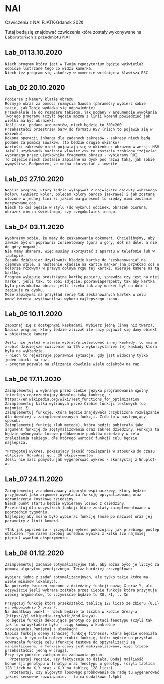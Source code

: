 # NAI
Czwiczenia z NAI PJATK-Gdańsk 2020

Tutaj bedą się znajdować czwiczenia które zostały wykonywane na Laboratoriach z przedmiotu NAI

  ## Lab_01 13.10.2020
    Niech program który jest w Twoim repozytorium będzie wyświetlał odbicie lustrzane tego co widzi kamerka.
    Niech też program się zakończy w momencie wciśnięcia klawisza ESC

  ## Lab_02 20.10.2020
    Pobierze z kamery klatkę obrazu
    Rozmyje obraz za pomocą rozmycia Gaussa (parametry wybierz sobie takie, jak Tobie wydadzą się odpowiednie)
    Przeskaluje ją do rozmiaru takiego, jak podany w argumencie wywołania Twojego programu (czyli będzie można z linii komend powiedzieć jak wielki ma być obrazek).
    Jeśli nie  podano argumentów, niech będzie to 320x200
    Przekształci przestrzeń barw do formatu HSV (niech to pojawia się w okienku)
    Dokona operacji inRange dla zadanych zakresów - zakresy niech będą podane za pomocą suwaków. (to będzie drugie okienko)
    Wartości zakresów niech pojawiają się w okienku z obrazem w wersji HSV
    Jeżeli użytkownik naciśnie klawisz <x> to zostanie zrobione "zdjęcie" wybranego przez użytkownika fragmentu obrazu - wybieramy ROI.
    To zdjęcie niech zostanie zapisane na dysk pod nazwą taką, jak sobie wymyślisz. Podpowiem, że można skorzystać z imwrite

  ## Lab_03 27.10.2020
    Napisz program, który będzie wyłapywał 2 największe obiekty wybranego koloru (wybierz kolor, polecam kolory bardzo jaskrawe) i jak zostaną ułożone w jednej lini (z jakimś marginesem) to między nimi zostanie narysowane coś. 
    Niech to coś będzie w stylu (do wyboru) odcinek, obrazek pioruna, obrazek miecza świetlnego, czy czegokolwiek innego.
  
  ## Lab_04 03.11.2020
    Wyobraźmy sobie, że mamy do zeskanowania dokument. Chcielibyśmy, aby zawsze był on poprawnie zorientowany (góra u góry, dół na dole, a nie do góry nogami). 
    Nie mamy skanera, więc musimy skorzystać z aparatu w telefonie lub w laptopie.
    Zasada działania: Użytkownik kładzie kartkę do "zeskanowania" na ciemnym stole, a następnie kładzie na kartce marker (na przykład coś o kolorze różowym) w prawym dolnym rogu tej kartki. Kieruje kamerę na tą kartkę.
    Program wyłapuje prostokątną kartkę papieru, sprawdza czy jest na niej marker, jeśli tak, to robi zdjęcie, poprawiaperspekty tak aby kartka była prostokątna obraca jeśli trzeba tak aby marker był na dole i zapisuje na dysku.
    Może zapisywać na przykład serię tak zeskanowanych kartek w celu umożliwienia użytkownikowi wyboru najlepszego skanu.                                                
                                                
  ## Lab_05 10.11.2020
    Zapoznaj się z dostępnymi kaskadami. Wybierz jedną (inną niż twarz). 
    Napisz program, który będzie zliczał ile razy pojawił się dany obiekt w obiektywie kamery. 
    
    Jeśli nie jesteś w stanie wybrać/przetestować innej kaskady, to można zrobić dzisiejsze ćwiczenie na 75% z wykorzystaniem tej kaskady która była na wykładzie.
    - niech to rejestruje poprawnie sytuacje, gdy jest widoczny tylko jeden obiekt na raz.
    - program pozwala na zliczanie dowolnie wielu obiektów na raz.
 
  ## Lab_06 17.11.2020
    Zaimplementuj w wybranym przez ciebie języku programowania ogólny interfejs reprezentujący dowolną taką funkcję, z https://en.wikipedia.org/wiki/Test_functions_for_optimization
    Zaimplementuj kilka wybranych przez Ciebie funkcji testowych (co najmniej 3).
    Zaimplementuj funkcję, która będzie znajdywała przybliżone rozwiązanie dla dowolnej z zaimplementowanych funkcji. Zrób to w następujący sposób:
    Zaimplementuj funkcję (lub metodę), która będzie pobierała jako argument funkcję do zoptymalizowania oraz zakres dziedziny. Funkcja ta będzie wykonywała losowe próbkowanie punktów dziedziny w celu znalezienia takiego, dla którego wartość funkcji celu będzie najlepsza.
    
    *Przygotuj wykres, pokazujący jakość rozwiązania w stosunku do czasu obliczeń. Uśrednij go z 20 eksperymentów. 
    Jeśli nie masz pomysłu jak wygenerować wykres - skorzystaj z Gnuplot-a.
    
  ## Lab_07 24.11.2020 
    Zaimplementuj zrandomizowany algorytm wspinaczkowy, który będzie przyjmował jako argument wywołania funkcję optymalizowaną oraz ograniczenia kostkowe dziedziny.
    Niech punkt startu będzie wybierany losowo z dziedziny.
    Przetestuj dla wszystkich funkcji które zostały zaimplementowane w poprzednim tygodniu.
    Najlepiej aby można było wybierać funkcję (może po nazwie) oraz jej parametry z linii komend.

    *Tak jak poprzednio - przygotuj wykres pokazujący jak przebiega postęp obliczeń. Tym razem spróbuj uśrednić wyniki z kilku (co najmniej pięciu) wywołań eksperymentu.
    
  ## Lab_08 01.12.2020 
    Zaimplementuj zadanie optymalizacyjne tak, aby można było je liczyć za pomocą algorytmu genetycznego. Teraz bardziej szczegółowo:
 
    Wybierz jedno z zadań optymalizacyjnych, ale tylko takie które ma wiele minimów lokalnych.
    Na potrzeby ćwiczeń zmienne z dziedziny funkcji nazwę X oraz Y, ale oczywiście jeśli wybrana została przez Ciebie funkcja która przyjmuje więcej argumentów, to oczywiście będzie tu X0, X1, .. Xn
    
    Przygotuj funkcję która przekształci tablicę 128 liczb ze zbioru {0,1} na odpowiednio X oraz Y. 
    Na dodatkowy punkt - niech będzie to liczba w kodzie Greay-a (https://pl.wikipedia.org/wiki/Kod_Graya). 
    To będzie funkcja dekodująca genotyp do postaci fenotypu (czyli tak jak to na wykładzie było - ciąg kodowy w konkretne rozwiązanie).Pamiętaj o ułamkach!
	Napisz funkcję oceny (inaczej funkcję fitness), która będzie oceniała fenotyp. W tym celu należy zrobić funkcję, która będzie na przykład odwracała funkcję celu (funkcje testowe do optymalizacji są minimalizowane, a funkcja oceny jest maksymalizowana, więc trzeba przekształcić jedną w drugą). 
    Przy tym punkcie zachęcam do zadawania pytań.
	  Przetestuj ręcznie, czy faktycznie to działa. Dodaj możliwość konwersji genotypu w fenotyp oraz fenotypu w genotyp. (czyli tablica 128 liczb na X,Y oraz z X,Y na tablicę 128 liczb).
	  Przetestuj, czy algorytm losowego próbkowania da radę tu wygenerować jakieś sensowne rozwiązanie. - to na dodatkowe 0.5pkt
